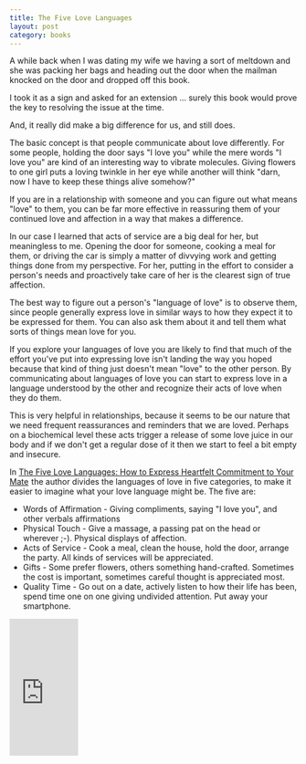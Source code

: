 ```yaml
---
title: The Five Love Languages
layout: post
category: books
---
```


A while back when I was dating my wife we having a sort of meltdown and she was packing her
bags and heading out the door when the mailman knocked on the door and dropped off this
book.

I took it as a sign and asked for an extension ... surely this book would prove the key to
resolving the issue at the time.

And, it really did make a big difference for us, and still does.

The basic concept is that people communicate about love differently.  For some people,
holding the door says "I love you" while the mere words "I love you" are kind of an
interesting way to vibrate molecules.  Giving flowers to one girl puts a loving twinkle
in her eye while another will think "darn, now I have to keep these things alive somehow?"

If you are in a relationship with someone and you can figure out what means "love" to them,
you can be far more effective in reassuring them of your continued love and affection in a
way that makes a difference.

In our case I learned that acts of service are a big deal for her, but meaningless to me.
Opening the door for someone, cooking a meal for them, or driving the car is simply
a matter of divvying work and getting things done from my perspective.  For her, putting
in the effort to consider a person's needs and proactively take care of her is the clearest
sign of true affection.

The best way to figure out a person's "language of love" is to observe them, since people generally
express love in similar ways to how they expect it to be expressed for them.  You can also ask them
about it and tell them what sorts of things mean love for you.

If you explore your languages of love you are likely to find that much of the effort you've put into
expressing love isn't landing the way you hoped because that kind of thing just doesn't mean
"love" to the other person.  By communicating about languages of love you can start to express
love in a language understood by the other and recognize their acts of love when they do them.

This is very helpful in relationships, because it seems to be our nature that we need frequent
reassurances and reminders that we are loved.  Perhaps on a biochemical level these
acts trigger a release of some love juice in our body and if we don't get a regular dose of it
then we start to feel a bit empty and insecure.

<p>In <a href="http://www.amazon.com/gp/product/B0035G04TI/ref=as_li_ss_tl?ie=UTF8&tag=dobesvcom-20&linkCode=as2&camp=1789&creative=390957&creativeASIN=B0035G04TI">The Five Love Languages: How to Express Heartfelt Commitment to Your Mate</a><img src="http://www.assoc-amazon.com/e/ir?t=dobesvcom-20&l=as2&o=1&a=B0035G04TI" width="1" height="1" border="0" alt="" style="border:none !important; margin:0px !important;" /> the author divides the languages of love in five categories,
to make it easier to imagine what your love language might be.  The five are:</p>

* Words of Affirmation - Giving compliments, saying "I love you", and other verbals affirmations
* Physical Touch - Give a massage, a passing pat on the head or wherever ;-).  Physical displays of affection.
* Acts of Service - Cook a meal, clean the house, hold the door, arrange the party.  All kinds of services will be appreciated.
* Gifts - Some prefer flowers, others something hand-crafted.  Sometimes the cost is important, sometimes careful thought is appreciated most.
* Quality Time - Go out on a date, actively listen to how their life has been, spend time one on one giving undivided attention.  Put away your smartphone.

<iframe src="http://rcm.amazon.com/e/cm?lt1=_blank&bc1=000000&IS2=1&bg1=FFFFFF&fc1=000000&lc1=0000FF&t=dobesvcom-20&o=1&p=8&l=as4&m=amazon&f=ifr&ref=ss_til&asins=B0035G04TI" style="width:120px;height:240px;" scrolling="no" marginwidth="0" marginheight="0" frameborder="0"></iframe>


